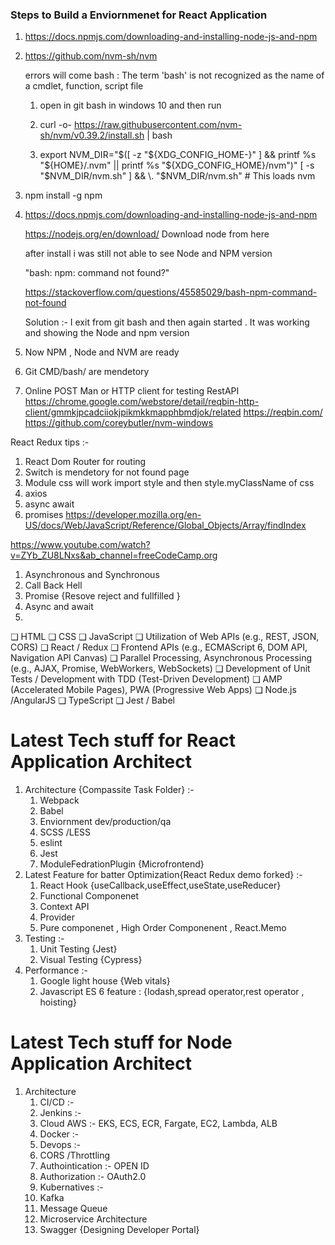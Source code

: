### Steps to Build a Enviornmenet for React Application 
1. https://docs.npmjs.com/downloading-and-installing-node-js-and-npm
2. https://github.com/nvm-sh/nvm

    errors will come 
    bash : The term 'bash' is not recognized as the name of a cmdlet, function, script file

    1. open in git bash in windows 10 and then run 

    2. curl -o- https://raw.githubusercontent.com/nvm-sh/nvm/v0.39.2/install.sh | bash

    3. export NVM_DIR="$([ -z "${XDG_CONFIG_HOME-}" ] && printf %s "${HOME}/.nvm" || printf %s "${XDG_CONFIG_HOME}/nvm")"
[ -s "$NVM_DIR/nvm.sh" ] && \. "$NVM_DIR/nvm.sh" # This loads nvm

3. npm install -g npm

4. https://docs.npmjs.com/downloading-and-installing-node-js-and-npm

    https://nodejs.org/en/download/ Download node from here 

    after install i was still not able to see Node and NPM version 

    "bash: npm: command not found?"

    https://stackoverflow.com/questions/45585029/bash-npm-command-not-found

    Solution :- I exit from git bash and then again started . It was working and showing the Node and npm version 
5. Now NPM , Node and NVM are ready 
6. Git CMD/bash/ are mendetory 
7. Online POST Man or HTTP client for testing RestAPI 
    https://chrome.google.com/webstore/detail/reqbin-http-client/gmmkjpcadciiokjpikmkkmapphbmdjok/related
    https://reqbin.com/
    https://github.com/coreybutler/nvm-windows


React Redux tips :-
1. React Dom Router for routing 
2. Switch is mendetory for not found page 
3. Module css will work import style and then style.myClassName of css 
4. axios
5. async await
5. promises 
https://developer.mozilla.org/en-US/docs/Web/JavaScript/Reference/Global_Objects/Array/findIndex

https://www.youtube.com/watch?v=ZYb_ZU8LNxs&ab_channel=freeCodeCamp.org
1. Asynchronous and Synchronous 
2. Call Back Hell 
2. Promise {Resove reject and fullfilled }
3. Async and await 
4. 

❑ HTML
❑ CSS
❑ JavaScript
❑ Utilization of Web APIs (e.g., REST, JSON, CORS)
❑ React / Redux
❑ Frontend APIs (e.g., ECMAScript 6, DOM API, Navigation API Canvas)
❑ Parallel Processing, Asynchronous Processing (e.g., AJAX, Promise, WebWorkers, WebSockets)
❑ Development of Unit Tests / Development with TDD (Test-Driven Development)
❑ AMP (Accelerated Mobile Pages), PWA (Progressive Web Apps)
❑ Node.js /AngularJS
❑ TypeScript
❑ Jest / Babel


# Latest Tech stuff for React Application Architect 

1. Architecture {Compassite Task Folder} :-
    1. Webpack
    2. Babel 
    3. Enviornment dev/production/qa
    4. SCSS /LESS 
    5. eslint 
    6. Jest
    7. ModuleFedrationPlugin {Microfrontend}
2. Latest Feature for batter Optimization{React Redux demo forked} :-
    1. React Hook {useCallback,useEffect,useState,useReducer}
    2. Functional Componenet
    3. Context API
    4. Provider 
    5. Pure componenet , High Order Componenent , React.Memo
3. Testing :-
    1. Unit Testing {Jest}
    2. Visual Testing {Cypress}
4. Performance :-
    1. Google light house {Web vitals}
    2. Javascript ES 6 feature : {lodash,spread operator,rest operator , hoisting}

# Latest Tech stuff for Node Application Architect 

1. Architecture 
    1. CI/CD :- 
    2. Jenkins :- 
    3. Cloud AWS :-
            EKS, ECS, ECR, Fargate, EC2, Lambda, ALB
    4. Docker :- 
    5. Devops :- 
    6. CORS /Throttling 
    7. Authointication :- OPEN ID 
    8. Authorization :- OAuth2.0
    9. Kubernatives :- 
    10. Kafka 
    11. Message Queue 
    12. Microservice Architecture 
    13. Swagger {Designing Developer Portal}

        
